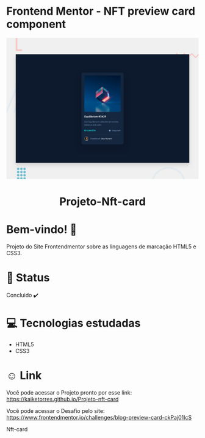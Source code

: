 # Frontend Mentor - NFT preview card component

![Design preview for the NFT preview card component coding challenge](./design/desktop-preview.jpg)

<div align="center">
<h1>Projeto-Nft-card</h1>
</div>

# Bem-vindo! 👋 <a name="id01"></a>
Projeto do Site Frontendmentor sobre as linguagens de marcação HTML5 e CSS3.


# &#x1F680; Status
Concluido ✔️


# &#x1F4BB; Tecnologias estudadas
<ul>
  <li>HTML5</li>
  <li>CSS3</li>
</ul>


# &#X263A; Link
Você pode acessar o Projeto pronto por esse link: https://kaiketorres.github.io/Projeto-nft-card

Você pode acessar o Desafio pelo site: https://www.frontendmentor.io/challenges/blog-preview-card-ckPaj01IcS


Nft-card
